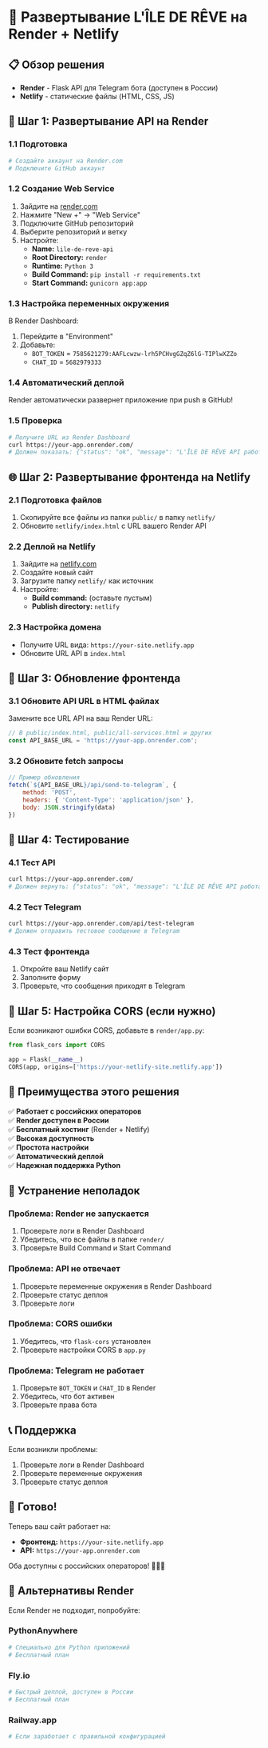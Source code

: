 # 🚀 Развертывание L'ÎLE DE RÊVE на Render + Netlify

## 📋 Обзор решения

- **Render** - Flask API для Telegram бота (доступен в России)
- **Netlify** - статические файлы (HTML, CSS, JS)

## 🔧 Шаг 1: Развертывание API на Render

### 1.1 Подготовка
```bash
# Создайте аккаунт на Render.com
# Подключите GitHub аккаунт
```

### 1.2 Создание Web Service
1. Зайдите на [render.com](https://render.com)
2. Нажмите "New +" → "Web Service"
3. Подключите GitHub репозиторий
4. Выберите репозиторий и ветку
5. Настройте:
   - **Name:** `lile-de-reve-api`
   - **Root Directory:** `render`
   - **Runtime:** `Python 3`
   - **Build Command:** `pip install -r requirements.txt`
   - **Start Command:** `gunicorn app:app`

### 1.3 Настройка переменных окружения
В Render Dashboard:
1. Перейдите в "Environment"
2. Добавьте:
   - `BOT_TOKEN` = `7585621279:AAFLcwzw-lrh5PCHvgGZqZ6lG-TIPlwXZZo`
   - `CHAT_ID` = `5682979333`

### 1.4 Автоматический деплой
Render автоматически развернет приложение при push в GitHub!

### 1.5 Проверка
```bash
# Получите URL из Render Dashboard
curl https://your-app.onrender.com/
# Должен показать: {"status": "ok", "message": "L'ÎLE DE RÊVE API работает на Render"}
```

## 🌐 Шаг 2: Развертывание фронтенда на Netlify

### 2.1 Подготовка файлов
1. Скопируйте все файлы из папки `public/` в папку `netlify/`
2. Обновите `netlify/index.html` с URL вашего Render API

### 2.2 Деплой на Netlify
1. Зайдите на [netlify.com](https://netlify.com)
2. Создайте новый сайт
3. Загрузите папку `netlify/` как источник
4. Настройте:
   - **Build command:** (оставьте пустым)
   - **Publish directory:** `netlify`

### 2.3 Настройка домена
- Получите URL вида: `https://your-site.netlify.app`
- Обновите URL API в `index.html`

## 🔗 Шаг 3: Обновление фронтенда

### 3.1 Обновите API URL в HTML файлах
Замените все URL API на ваш Render URL:

```javascript
// В public/index.html, public/all-services.html и других
const API_BASE_URL = 'https://your-app.onrender.com';
```

### 3.2 Обновите fetch запросы
```javascript
// Пример обновления
fetch(`${API_BASE_URL}/api/send-to-telegram`, {
    method: 'POST',
    headers: { 'Content-Type': 'application/json' },
    body: JSON.stringify(data)
})
```

## 🧪 Шаг 4: Тестирование

### 4.1 Тест API
```bash
curl https://your-app.onrender.com/
# Должен вернуть: {"status": "ok", "message": "L'ÎLE DE RÊVE API работает на Render"}
```

### 4.2 Тест Telegram
```bash
curl https://your-app.onrender.com/api/test-telegram
# Должен отправить тестовое сообщение в Telegram
```

### 4.3 Тест фронтенда
1. Откройте ваш Netlify сайт
2. Заполните форму
3. Проверьте, что сообщения приходят в Telegram

## 🔧 Шаг 5: Настройка CORS (если нужно)

Если возникают ошибки CORS, добавьте в `render/app.py`:

```python
from flask_cors import CORS

app = Flask(__name__)
CORS(app, origins=['https://your-netlify-site.netlify.app'])
```

## 📱 Преимущества этого решения

✅ **Работает с российских операторов**  
✅ **Render доступен в России**  
✅ **Бесплатный хостинг** (Render + Netlify)  
✅ **Высокая доступность**  
✅ **Простота настройки**  
✅ **Автоматический деплой**  
✅ **Надежная поддержка Python**  

## 🚨 Устранение неполадок

### Проблема: Render не запускается
1. Проверьте логи в Render Dashboard
2. Убедитесь, что все файлы в папке `render/`
3. Проверьте Build Command и Start Command

### Проблема: API не отвечает
1. Проверьте переменные окружения в Render Dashboard
2. Проверьте статус деплоя
3. Проверьте логи

### Проблема: CORS ошибки
1. Убедитесь, что `flask-cors` установлен
2. Проверьте настройки CORS в `app.py`

### Проблема: Telegram не работает
1. Проверьте `BOT_TOKEN` и `CHAT_ID` в Render
2. Убедитесь, что бот активен
3. Проверьте права бота

## 📞 Поддержка

Если возникли проблемы:
1. Проверьте логи в Render Dashboard
2. Проверьте переменные окружения
3. Проверьте статус деплоя

## 🎉 Готово!

Теперь ваш сайт работает на:
- **Фронтенд:** `https://your-site.netlify.app`
- **API:** `https://your-app.onrender.com`

Оба доступны с российских операторов! 📱🇷🇺

## 🔄 Альтернативы Render

Если Render не подходит, попробуйте:

### PythonAnywhere
```bash
# Специально для Python приложений
# Бесплатный план
```

### Fly.io
```bash
# Быстрый деплой, доступен в России
# Бесплатный план
```

### Railway.app
```bash
# Если заработает с правильной конфигурацией
``` 